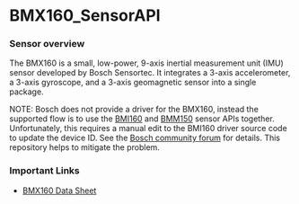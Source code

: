 # BMX160_SensorAPI
### Sensor overview
The BMX160 is a small, low-power, 9-axis inertial measurement unit (IMU) sensor developed by Bosch Sensortec. It integrates a 3-axis accelerometer, a 3-axis gyroscope, and a 3-axis geomagnetic sensor into a single package.

NOTE: Bosch does not provide a driver for the BMX160, instead the supported flow is to use the [BMI160](https://github.com/boschsensortec/BMI160_SensorAPI) and [BMM150](https://github.com/boschsensortec/BMM150_SensorAPI) sensor APIs together. Unfortunately, this requires a manual edit to the BMI160 driver source code to update the device ID. See the [Bosch community forum](https://community.bosch-sensortec.com/mems-sensors-forum-jrmujtaw/post/example-code-or-sensor-api-for-bmx160-Fr56z38hmtgSQAW) for details. This repository helps to mitigate the problem.

### Important Links
- [BMX160 Data Sheet](https://www.mouser.com/pdfdocs/BST-BMX160-DS000-11.pdf)
